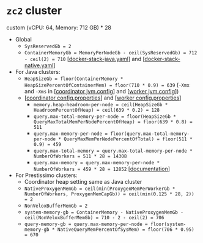 # `zc2` cluster
custom (vCPU: 64, Memory: 712 GB) * 28

* Global
  * `SysReservedGb = 2`
  * `ContainerMemoryGb = MemoryPerNodeGb - ceil(SysReservedGb) = 712 - ceil(2) = 710` [[docker-stack-java.yaml](docker-stack-java.yaml)] and [[docker-stack-native.yaml](docker-stack-native.yaml)]
* For Java clusters:
  * `HeapSizeGb = floor(ContainerMemory * HeapSizePercentOfContainerMem) = floor(710 * 0.9) = 639` (`-Xmx` and `-Xms` in [[coordinator jvm.config](coordinator/jvm.config)] and [[worker jvm.config](workers/jvm.config)])
  * [[coordinator config.properties](coordinator/config.properties)] and [[worker config.properties](worker/config.properties)]
    * `memory.heap-headroom-per-node = ceil(HeapSizeGb * HeadroomPercentOfHeap) = ceil(639 * 0.2) = 128`
    * `query.max-total-memory-per-node = floor(HeapSizeGb * QueryMaxTotalMemPerNodePercentOfHeap) = floor(639 * 0.8) = 511`
    * `query.max-memory-per-node = floor(query.max-total-memory-per-node * QueryMaxMemPerNodePercentOfTotal) = floor(511 * 0.9) = 459`
    * `query.max-total-memory = query.max-total-memory-per-node * NumberOfWorkers = 511 * 28 = 14308`
    * `query.max-memory = query.max-memory-per-node * NumberOfWorkers = 459 * 28 = 12852` [[documentation](https://prestodb.io/docs/current/admin/properties.html#memory-management-properties)]
* For Prestissimo clusters:
  * Coordinator heap setting same as Java cluster
  * `NativeProxygenMemGb = ceil(min(ProxygenMemPerWorkerGb * NumberOfWorkers, ProxygenMemCapGb)) = ceil(min(0.125 * 28, 2)) = 2`
  * `NonVeloxBufferMemGb = 2`
  * `system-memory-gb = ContainerMemory - NativeProxygenMemGb - ceil(NonVeloxBufferMemGb) = 710 - 2 - ceil(2) = 706`
  * `query-memory-gb = query.max-memory-per-node = floor(system-memory-gb * NativeQueryMemPercentOfSysMem) = floor(706 * 0.95) = 670`
